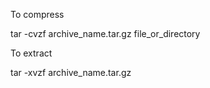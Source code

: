 To compress

tar -cvzf archive_name.tar.gz file_or_directory

To extract

tar -xvzf archive_name.tar.gz
